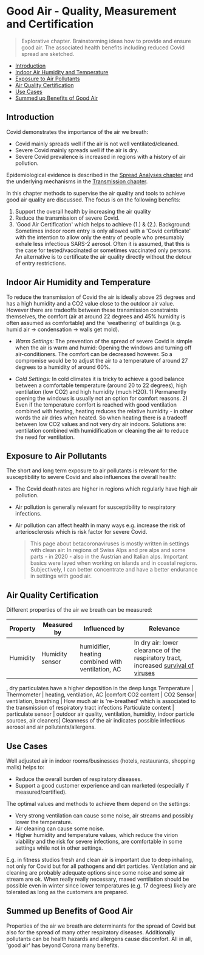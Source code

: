 # Good Air - Quality, Measurement and Certification

> Explorative chapter. Brainstorming ideas how to provide and ensure good air. The associated health benefits including reduced Covid spread are sketched.

* [Introduction](#introduction)
* [Indoor Air Humidity and Temperature](#indoor-air-humidity-and-temperature)
* [Exposure to Air Pollutants](#exposure-to-air-pollutants)
* [Air Quality Certification](#air-quality-certification)
* [Use Cases](#use-cases)
* [Summed up Benefits of Good Air](#summed-up-benefits-of-good-air)


## Introduction

Covid demonstrates the importance of the air we breath: 
* Covid mainly spreads well if the air is not well ventilated/cleaned.
* Severe Covid mainly spreads well if the air is dry.
* Severe Covid prevalence is increased in regions with a history of air pollution.

Epidemiological evidence is described in the [Spread Analyses chapter](../5_epidemiological/spread_analyses.md) and the underlying mechanisms in the [Transmission chapter](../5_epidemiological/transmission.md).

In this chapter methods to supervise the air quality and tools to achieve good air quality are discussed. The focus is on the following benefits:
1. Support the overall health by increasing the air quality
2. Reduce the transmission of severe Covid.
3. 'Good Air Certification' which helps to achieve (1.) & (2.). Background: Sometimes indoor room entry is only allowed with a 'Covid certificate' with the intention to allow only the entry of people who presumably exhale less infectious SARS-2 aerosol. Often it is assumed, that this is the case for tested/vaccinated or sometimes vaccinated only persons. An alternative is to certificate the air quality directly without the detour of entry restrictions. 

## Indoor Air Humidity and Temperature
To reduce the transmission of Covid the air is ideally above 25 degrees and has a high humidity and a CO2 value close to the outdoor air value. However there are tradeoffs between these transmission constraints themselves, the comfort (air at around 22 degrees and 45% humidity is often assumed as comfortable) and the 'weathering' of buildings (e.g. humid air -> condensation -> walls get mold).

* *Warm Settings:* The prevention of the spread of severe Covid is simple when the air is warm and humid: Opening the windows and turning off air-conditioners. The comfort can be decreased however. So a compromise would be to adjust the air to a temperature of around 27 degrees to a humidity of around 60%. 

* *Cold Settings:* In cold climates it is tricky to achieve a good balance between a comfortable temperature (around 20 to 22 degrees), high ventilation (low CO2) and high humidity (much H2O). 1) Permanently opening the windows is usually not an option for comfort reasons. 2) Even if the temperature comfort is reached with good ventilation combined with heating, heating reduces the relative humidity - in other words the air dries when heated. So when heating there is a tradeoff between low CO2 values and not very dry air indoors. Solutions are: ventilation combined with humidification or cleaning the air to reduce the need for ventilation.

## Exposure to Air Pollutants
The short and long term exposure to air pollutants is relevant for the susceptibility to severe Covid and also influences the overall health:
* The Covid death rates are higher in regions which regularly have high air pollution. 
* Air pollution is generally relevant for susceptibility to respiratory infections.
* Air pollution can affect health in many ways e.g. increase the risk of arteriosclerosis which is risk factor for severe Covid.

    > This page about betacoronaviruses is mostly written in settings with clean air: In regions of Swiss Alps and pre alps and some parts - in 2020 - also in the Austrian and Italian alps. Important basics were layed when working on islands and in coastal regions. Subjectively, I can better concentrate and have a better endurance in settings with good air.


## Air Quality Certification
Different properties of the air we breath can be measured:

Property | Measured by | Influenced by |  Relevance
--|--|--|--
Humidity    | Humidity sensor | humidifier, heating combined with ventilation, AC| In dry air: lower clearance of the respiratory tract, increased [survival of viruses](../2_biological/virion_viability.md)
, dry particulates have a higher deposition in the deep lungs
Temperature | Thermometer | heating, ventilation, AC |comfort
CO2 content | CO2 Sensor| ventilation, breathing  | How much air is 're-breathed' which is associated to the transmission of respiratory tract infections
Particulate content | particulate sensor | outdoor air quality, ventilation, humidity, indoor particle sources, air cleaners| Cleanness of the air indicates possible infectious aerosol and air pollutants/allergens.


## Use Cases
Well adjusted air in indoor rooms/businesses (hotels, restaurants, shopping malls) helps to:
* Reduce the overall burden of respiratory diseases.
* Support a good customer experience and can marketed (especially if measured/certified).

The optimal values and methods to achieve them depend on the settings:
* Very strong ventilation can cause some noise, air streams and possibly lower the temperature.
* Air cleaning can cause some noise.
* Higher humidity and temperature values, which reduce the virion viability and the risk for severe infections, are comfortable in some settings while not in other settings.

E.g. in fitness studios fresh and clean air is important due to deep inhaling, not only for Covid but for all pathogens and dirt particles. Ventilation and air cleaning are probably adequate options since some noise and some air stream are ok. When really really necessary, maxed ventilation should be possible even in winter since lower temperatures (e.g. 17 degrees) likely are tolerated as long as the customers are prepared.



## Summed up Benefits of Good Air
Properties of the air we breath are determinants for the spread of Covid but also for the spread of many other respiratory diseases. Additionally pollutants can be health hazards and allergens cause discomfort. All in all, 'good air' has beyond Corona many benefits. 








